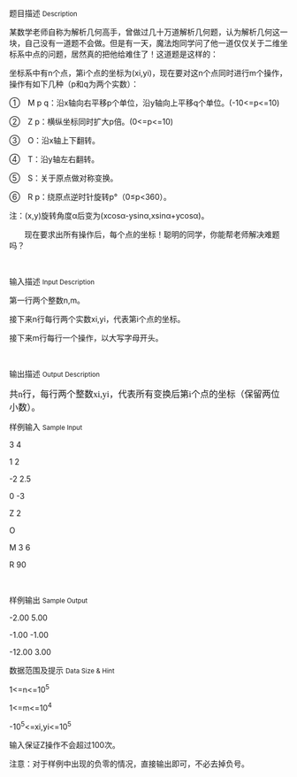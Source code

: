 <div class="panel panel-default">
<div class="area-title">
<span>
题目描述
<small>Description</small>
</span></div>
<div class="panel-body">

<p style=""><span style="">某数学老师自称为解析几何高手，曾做过几十万道解析几何题，认为解析几何这一块，自己没有一道题不会做。但是有一天，魔法炮同学问了他一道仅仅关于二维坐标系中点的问题，居然真的把他给难住了！这道题是这样的：</span></p><p style=""><span style="">坐标系中有</span><span style="">n</span><span style="">个点，第</span><span style="">i</span><span style="">个点的坐标为</span><span style="">(xi,yi)</span><span style="">，现在要对这</span><span style="">n</span><span style="">个点同时进行</span><span style="">m</span><span style="">个操作，操作有如下几种（</span><span style="">p</span><span style="">和</span><span style="">q</span><span style="">为两个实数）：</span></p><p style=""><span style="">①<span style="font-family: 'Times New Roman';">    </span></span><span style="">M p q</span><span style="">：沿</span><span style="">x</span><span style="">轴向右平移</span><span style="">p</span><span style="">个单位，沿</span><span style="">y</span><span style="">轴向上平移</span><span style="">q</span><span style="">个单位。</span><span style="">(-10&lt;=p&lt;=10)</span></p><p style=""><span style="">②<span style="font-family: 'Times New Roman';">    </span></span><span style="">Z p</span><span style="">：横纵坐标同时扩大</span><span style="">p</span><span style="">倍。</span><span style="">(0&lt;=p&lt;=10)</span></p><p style=""><span style="">③<span style="font-family: 'Times New Roman';">    </span></span><span style="">O</span><span style="">：沿</span><span style="">x</span><span style="">轴上下翻转。</span></p><p style=""><span style="">④<span style="font-family: 'Times New Roman';">    </span></span><span style="">T</span><span style="">：沿</span><span style="">y</span><span style="">轴左右翻转。</span></p><p style=""><span style="">⑤<span style="font-family: 'Times New Roman';">    </span></span><span style="">S</span><span style="">：关于原点做对称变换。</span></p><p style=""><span style="">⑥<span style="font-family: 'Times New Roman';">    </span></span><span style="">R p</span><span style="">：绕原点逆时针旋转</span><span style="">p</span><span style="">°（</span><span style="">0</span><span style="">≤</span><span style="">p&lt;360</span><span style="">）。</span></p><p style=""><span style="">注：</span><span style="">(x,y)</span><span style="">旋转角度α后变为</span><span style="">(xcos</span><span style="">α</span><span style="">-ysin</span><span style="">α</span><span style="">,xsin</span><span style="">α</span><span style="">+ycos</span><span style="">α</span><span style="">)</span><span style="">。</span></p><p><span style="">       </span><span style="">现在要求出所有操作后，每个点的坐标！聪明的同学，你能帮老师解决难题吗？</span></p><p><br></p>

</div>
</div>

<div class="panel panel-default">
<div class="area-title">
<span>
输入描述
<small>Input Description</small>
</span></div>
<div class="panel-body">
<p><span style="">第一行两个整数</span><span style="">n,m</span><span style="">。</span></p><p><span style="">接下来</span><span style="">n</span><span style="">行每行两个实数</span><span style="">xi,yi</span><span style="">，代表第</span><span style="">i</span><span style="">个点的坐标。</span></p><p><span style="">接下来</span><span style="">m</span><span style="">行每行一个操作，以大写字母开头。</span></p><p><br></p>

</div>
</div>
<div  class="panel panel-default">
<div class="area-title">
<span>
输出描述
<small>Output Description</small>
</span></div>
<div class="panel-body">

<p><span style="font-size:16px;font-family:宋体">共</span><span style="font-size:16px;font-family:&#39;Times New Roman&#39;">n</span><span style="font-size:16px;font-family: 宋体">行，每行两个整数</span><span style="font-size:16px;font-family:&#39;Times New Roman&#39;">xi,yi</span><span style="font-size:16px;font-family: 宋体">，代表所有变换后第</span><span style="font-size:16px;font-family:&#39;Times New Roman&#39;">i</span><span style="font-size:16px;font-family: 宋体">个点的坐标（保留两位小数）。</span></p>

</div>
</div>


<div class="panel panel-default">
<div class="area-title">
<span>
样例输入
<small>Sample Input</small>
</span></div>
<div class="panel-body">
<p><span style="">3 4</span></p><p><span style="">1 2</span></p><p><span style="">-2 2.5</span></p><p><span style="">0 -3</span></p><p><span style="">Z 2</span></p><p><span style="">O</span></p><p><span style="">M 3 6</span></p><p><span style="">R 90</span></p><p><br></p>

</div>
</div>

<div class="panel panel-default">
<div class="area-title">
<span>
样例输出
<small>Sample Output</small>
</span></div>
<div class="panel-body">
<p><span style="">-2.00 5.00</span></p><p><span style="">-1.00 -1.00</span></p><p><span style="">-12.00 3.00</span></p>

</div>
</div>

<div class="panel panel-default">
<div class="area-title">
<span>
数据范围及提示
<small>Data Size & Hint</small>
</span></div>
<div class="panel-body">
<p style=""><span style="">1&lt;=n&lt;=10<sup>5</sup></span></p><p style=""><span style="">1&lt;=m&lt;=10<sup>4</sup></span></p><p style=""><span style="">-10<sup>5</sup>&lt;=xi,yi&lt;=10<sup>5</sup></span></p><p style=""><span style="">输入保证</span><span style="">Z</span><span style="">操作不会超过</span><span style="">100</span><span style="">次。</span></p><p style=""><span style="">注意：对于样例中出现的负零的情况，直接输出即可，不必去掉负号。</span></p><p style=""><span style=""></span><br></p><p><br></p>
</div>
</div>